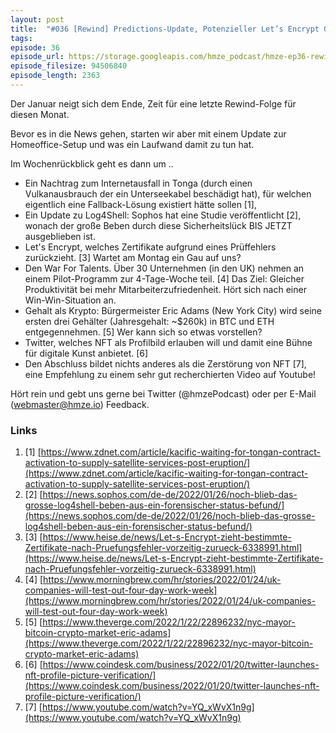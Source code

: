 ```yaml
---
layout: post
title:  "#036 [Rewind] Predictions-Update, Potenzieller Let’s Encrypt Gau und viel aus dem Krypto-Universum"
tags:
episode: 36
episode_url: https://storage.googleapis.com/hmze_podcast/hmze-ep36-rewind.mp3
episode_filesize: 94506840
episode_length: 2363
---
```


Der Januar neigt sich dem Ende, Zeit für eine letzte Rewind-Folge für diesen Monat. 

Bevor es in die News gehen, starten wir aber mit einem Update zur Homeoffice-Setup und was ein Laufwand damit zu tun hat.

Im Wochenrückblick geht es dann um ..

* Ein Nachtrag zum Internetausfall in Tonga (durch einen Vulkanausbrauch der ein Unterseekabel beschädigt hat), für welchen eigentlich eine Fallback-Lösung existiert hätte sollen [1],
* Ein Update zu Log4Shell: Sophos hat eine Studie veröffentlicht [2], wonach der große Beben durch diese Sicherheitslück BIS JETZT ausgeblieben ist.
* Let's Encrypt, welches Zertifikate aufgrund eines Prüffehlers zurückzieht. [3] Wartet am Montag ein Gau auf uns?
* Den War For Talents. Über 30 Unternehmen (in den UK) nehmen an einem Pilot-Programm zur 4-Tage-Woche teil. [4] Das Ziel: Gleicher Produktivität bei mehr Mitarbeiterzufriedenheit. Hört sich nach einer Win-Win-Situation an.
* Gehalt als Krypto: Bürgermeister Eric Adams (New York City) wird seine ersten drei Gehälter (Jahresgehalt: ~$260k) in BTC und ETH entgegennehmen. [5] Wer kann sich so etwas vorstellen?
* Twitter, welches NFT als Profilbild erlauben will und damit eine Bühne für digitale Kunst anbietet. [6]
* Den Abschluss bildet nichts anderes als die Zerstörung von NFT [7], eine Empfehlung zu einem sehr gut recherchierten Video auf Youtube!

Hört rein und gebt uns gerne bei Twitter (@hmzePodcast) oder per E-Mail (webmaster@hmze.io) Feedback.

### Links ###
1. [1] [https://www.zdnet.com/article/kacific-waiting-for-tongan-contract-activation-to-supply-satellite-services-post-eruption/](https://www.zdnet.com/article/kacific-waiting-for-tongan-contract-activation-to-supply-satellite-services-post-eruption/)
2. [2] [https://news.sophos.com/de-de/2022/01/26/noch-blieb-das-grosse-log4shell-beben-aus-ein-forensischer-status-befund/](https://news.sophos.com/de-de/2022/01/26/noch-blieb-das-grosse-log4shell-beben-aus-ein-forensischer-status-befund/)
3. [3] [https://www.heise.de/news/Let-s-Encrypt-zieht-bestimmte-Zertifikate-nach-Pruefungsfehler-vorzeitig-zurueck-6338991.html](https://www.heise.de/news/Let-s-Encrypt-zieht-bestimmte-Zertifikate-nach-Pruefungsfehler-vorzeitig-zurueck-6338991.html)
4. [4] [https://www.morningbrew.com/hr/stories/2022/01/24/uk-companies-will-test-out-four-day-work-week](https://www.morningbrew.com/hr/stories/2022/01/24/uk-companies-will-test-out-four-day-work-week)
5. [5] [https://www.theverge.com/2022/1/22/22896232/nyc-mayor-bitcoin-crypto-market-eric-adams](https://www.theverge.com/2022/1/22/22896232/nyc-mayor-bitcoin-crypto-market-eric-adams)
6. [6] [https://www.coindesk.com/business/2022/01/20/twitter-launches-nft-profile-picture-verification/](https://www.coindesk.com/business/2022/01/20/twitter-launches-nft-profile-picture-verification/)
7. [7] [https://www.youtube.com/watch?v=YQ_xWvX1n9g](https://www.youtube.com/watch?v=YQ_xWvX1n9g)